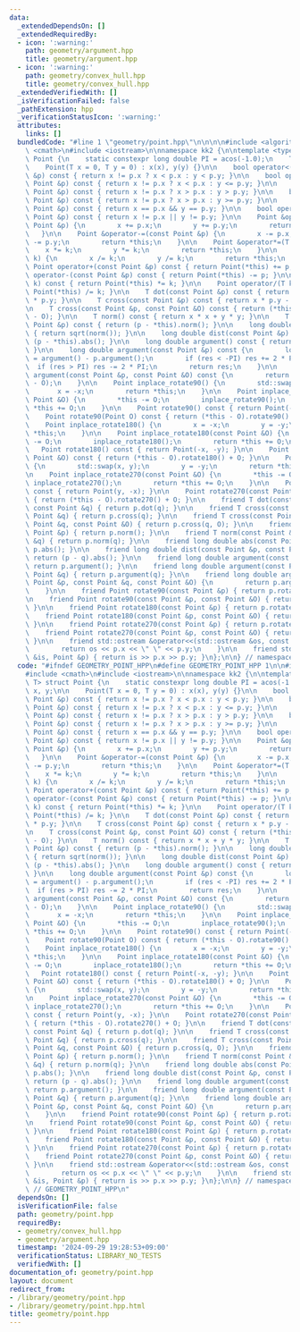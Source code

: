 ```yaml
---
data:
  _extendedDependsOn: []
  _extendedRequiredBy:
  - icon: ':warning:'
    path: geometry/argument.hpp
    title: geometry/argument.hpp
  - icon: ':warning:'
    path: geometry/convex_hull.hpp
    title: geometry/convex_hull.hpp
  _extendedVerifiedWith: []
  _isVerificationFailed: false
  _pathExtension: hpp
  _verificationStatusIcon: ':warning:'
  attributes:
    links: []
  bundledCode: "#line 1 \"geometry/point.hpp\"\n\n\n\n#include <algorithm>\n#include\
    \ <cmath>\n#include <iostream>\n\nnamespace kk2 {\n\ntemplate <typename T> struct\
    \ Point {\n    static constexpr long double PI = acos(-1.0);\n    T x, y;\n\n\
    \    Point(T x = 0, T y = 0) : x(x), y(y) {}\n\n    bool operator<(const Point\
    \ &p) const { return x != p.x ? x < p.x : y < p.y; }\n\n    bool operator<=(const\
    \ Point &p) const { return x != p.x ? x < p.x : y <= p.y; }\n\n    bool operator>(const\
    \ Point &p) const { return x != p.x ? x > p.x : y > p.y; }\n\n    bool operator>=(const\
    \ Point &p) const { return x != p.x ? x > p.x : y >= p.y; }\n\n    bool operator==(const\
    \ Point &p) const { return x == p.x && y == p.y; }\n\n    bool operator!=(const\
    \ Point &p) const { return x != p.x || y != p.y; }\n\n    Point &operator+=(const\
    \ Point &p) {\n        x += p.x;\n        y += p.y;\n        return *this;\n \
    \   }\n\n    Point &operator-=(const Point &p) {\n        x -= p.x;\n        y\
    \ -= p.y;\n        return *this;\n    }\n\n    Point &operator*=(T k) {\n    \
    \    x *= k;\n        y *= k;\n        return *this;\n    }\n\n    Point &operator/=(T\
    \ k) {\n        x /= k;\n        y /= k;\n        return *this;\n    }\n\n   \
    \ Point operator+(const Point &p) const { return Point(*this) += p; }\n\n    Point\
    \ operator-(const Point &p) const { return Point(*this) -= p; }\n\n    Point operator*(T\
    \ k) const { return Point(*this) *= k; }\n\n    Point operator/(T k) const { return\
    \ Point(*this) /= k; }\n\n    T dot(const Point &p) const { return x * p.x + y\
    \ * p.y; }\n\n    T cross(const Point &p) const { return x * p.y - y * p.x; }\n\
    \n    T cross(const Point &p, const Point &O) const { return (*this - O).cross(p\
    \ - O); }\n\n    T norm() const { return x * x + y * y; }\n\n    T norm(const\
    \ Point &p) const { return (p - *this).norm(); }\n\n    long double abs() const\
    \ { return sqrt(norm()); }\n\n    long double dist(const Point &p) const { return\
    \ (p - *this).abs(); }\n\n    long double argument() const { return atan2(y, x);\
    \ }\n\n    long double argument(const Point &p) const {\n        long double res\
    \ = argument() - p.argument();\n        if (res < -PI) res += 2 * PI;\n      \
    \  if (res > PI) res -= 2 * PI;\n        return res;\n    }\n\n    long double\
    \ argument(const Point &p, const Point &O) const {\n        return (*this - O).argument(p\
    \ - O);\n    }\n\n    Point inplace_rotate90() {\n        std::swap(x, y);\n \
    \       x = -x;\n        return *this;\n    }\n\n    Point inplace_rotate90(const\
    \ Point &O) {\n        *this -= O;\n        inplace_rotate90();\n        return\
    \ *this += O;\n    }\n\n    Point rotate90() const { return Point(-y, x); }\n\n\
    \    Point rotate90(Point O) const { return (*this - O).rotate90() + O; }\n\n\
    \    Point inplace_rotate180() {\n        x = -x;\n        y = -y;\n        return\
    \ *this;\n    }\n\n    Point inplace_rotate180(const Point &O) {\n        *this\
    \ -= O;\n        inplace_rotate180();\n        return *this += O;\n    }\n\n \
    \   Point rotate180() const { return Point(-x, -y); }\n\n    Point rotate180(const\
    \ Point &O) const { return (*this - O).rotate180() + O; }\n\n    Point inplace_rotate270()\
    \ {\n        std::swap(x, y);\n        y = -y;\n        return *this;\n    }\n\
    \n    Point inplace_rotate270(const Point &O) {\n        *this -= O;\n       \
    \ inplace_rotate270();\n        return *this += O;\n    }\n\n    Point rotate270()\
    \ const { return Point(y, -x); }\n\n    Point rotate270(const Point &O) const\
    \ { return (*this - O).rotate270() + O; }\n\n    friend T dot(const Point &p,\
    \ const Point &q) { return p.dot(q); }\n\n    friend T cross(const Point &p, const\
    \ Point &q) { return p.cross(q); }\n\n    friend T cross(const Point &p, const\
    \ Point &q, const Point &O) { return p.cross(q, O); }\n\n    friend T norm(const\
    \ Point &p) { return p.norm(); }\n\n    friend T norm(const Point &p, const Point\
    \ &q) { return p.norm(q); }\n\n    friend long double abs(const Point &p) { return\
    \ p.abs(); }\n\n    friend long double dist(const Point &p, const Point &q) {\
    \ return (p - q).abs(); }\n\n    friend long double argument(const Point &p) {\
    \ return p.argument(); }\n\n    friend long double argument(const Point &p, const\
    \ Point &q) { return p.argument(q); }\n\n    friend long double argument(const\
    \ Point &p, const Point &q, const Point &O) {\n        return p.argument(q, O);\n\
    \    }\n\n    friend Point rotate90(const Point &p) { return p.rotate90(); }\n\
    \n    friend Point rotate90(const Point &p, const Point &O) { return p.rotate90(O);\
    \ }\n\n    friend Point rotate180(const Point &p) { return p.rotate180(); }\n\n\
    \    friend Point rotate180(const Point &p, const Point &O) { return p.rotate180(O);\
    \ }\n\n    friend Point rotate270(const Point &p) { return p.rotate270(); }\n\n\
    \    friend Point rotate270(const Point &p, const Point &O) { return p.rotate270(O);\
    \ }\n\n    friend std::ostream &operator<<(std::ostream &os, const Point &p) {\n\
    \        return os << p.x << \" \" << p.y;\n    }\n\n    friend std::istream &operator>>(std::istream\
    \ &is, Point &p) { return is >> p.x >> p.y; }\n};\n\n} // namespace kk2\n\n\n"
  code: "#ifndef GEOMETRY_POINT_HPP\n#define GEOMETRY_POINT_HPP 1\n\n#include <algorithm>\n\
    #include <cmath>\n#include <iostream>\n\nnamespace kk2 {\n\ntemplate <typename\
    \ T> struct Point {\n    static constexpr long double PI = acos(-1.0);\n    T\
    \ x, y;\n\n    Point(T x = 0, T y = 0) : x(x), y(y) {}\n\n    bool operator<(const\
    \ Point &p) const { return x != p.x ? x < p.x : y < p.y; }\n\n    bool operator<=(const\
    \ Point &p) const { return x != p.x ? x < p.x : y <= p.y; }\n\n    bool operator>(const\
    \ Point &p) const { return x != p.x ? x > p.x : y > p.y; }\n\n    bool operator>=(const\
    \ Point &p) const { return x != p.x ? x > p.x : y >= p.y; }\n\n    bool operator==(const\
    \ Point &p) const { return x == p.x && y == p.y; }\n\n    bool operator!=(const\
    \ Point &p) const { return x != p.x || y != p.y; }\n\n    Point &operator+=(const\
    \ Point &p) {\n        x += p.x;\n        y += p.y;\n        return *this;\n \
    \   }\n\n    Point &operator-=(const Point &p) {\n        x -= p.x;\n        y\
    \ -= p.y;\n        return *this;\n    }\n\n    Point &operator*=(T k) {\n    \
    \    x *= k;\n        y *= k;\n        return *this;\n    }\n\n    Point &operator/=(T\
    \ k) {\n        x /= k;\n        y /= k;\n        return *this;\n    }\n\n   \
    \ Point operator+(const Point &p) const { return Point(*this) += p; }\n\n    Point\
    \ operator-(const Point &p) const { return Point(*this) -= p; }\n\n    Point operator*(T\
    \ k) const { return Point(*this) *= k; }\n\n    Point operator/(T k) const { return\
    \ Point(*this) /= k; }\n\n    T dot(const Point &p) const { return x * p.x + y\
    \ * p.y; }\n\n    T cross(const Point &p) const { return x * p.y - y * p.x; }\n\
    \n    T cross(const Point &p, const Point &O) const { return (*this - O).cross(p\
    \ - O); }\n\n    T norm() const { return x * x + y * y; }\n\n    T norm(const\
    \ Point &p) const { return (p - *this).norm(); }\n\n    long double abs() const\
    \ { return sqrt(norm()); }\n\n    long double dist(const Point &p) const { return\
    \ (p - *this).abs(); }\n\n    long double argument() const { return atan2(y, x);\
    \ }\n\n    long double argument(const Point &p) const {\n        long double res\
    \ = argument() - p.argument();\n        if (res < -PI) res += 2 * PI;\n      \
    \  if (res > PI) res -= 2 * PI;\n        return res;\n    }\n\n    long double\
    \ argument(const Point &p, const Point &O) const {\n        return (*this - O).argument(p\
    \ - O);\n    }\n\n    Point inplace_rotate90() {\n        std::swap(x, y);\n \
    \       x = -x;\n        return *this;\n    }\n\n    Point inplace_rotate90(const\
    \ Point &O) {\n        *this -= O;\n        inplace_rotate90();\n        return\
    \ *this += O;\n    }\n\n    Point rotate90() const { return Point(-y, x); }\n\n\
    \    Point rotate90(Point O) const { return (*this - O).rotate90() + O; }\n\n\
    \    Point inplace_rotate180() {\n        x = -x;\n        y = -y;\n        return\
    \ *this;\n    }\n\n    Point inplace_rotate180(const Point &O) {\n        *this\
    \ -= O;\n        inplace_rotate180();\n        return *this += O;\n    }\n\n \
    \   Point rotate180() const { return Point(-x, -y); }\n\n    Point rotate180(const\
    \ Point &O) const { return (*this - O).rotate180() + O; }\n\n    Point inplace_rotate270()\
    \ {\n        std::swap(x, y);\n        y = -y;\n        return *this;\n    }\n\
    \n    Point inplace_rotate270(const Point &O) {\n        *this -= O;\n       \
    \ inplace_rotate270();\n        return *this += O;\n    }\n\n    Point rotate270()\
    \ const { return Point(y, -x); }\n\n    Point rotate270(const Point &O) const\
    \ { return (*this - O).rotate270() + O; }\n\n    friend T dot(const Point &p,\
    \ const Point &q) { return p.dot(q); }\n\n    friend T cross(const Point &p, const\
    \ Point &q) { return p.cross(q); }\n\n    friend T cross(const Point &p, const\
    \ Point &q, const Point &O) { return p.cross(q, O); }\n\n    friend T norm(const\
    \ Point &p) { return p.norm(); }\n\n    friend T norm(const Point &p, const Point\
    \ &q) { return p.norm(q); }\n\n    friend long double abs(const Point &p) { return\
    \ p.abs(); }\n\n    friend long double dist(const Point &p, const Point &q) {\
    \ return (p - q).abs(); }\n\n    friend long double argument(const Point &p) {\
    \ return p.argument(); }\n\n    friend long double argument(const Point &p, const\
    \ Point &q) { return p.argument(q); }\n\n    friend long double argument(const\
    \ Point &p, const Point &q, const Point &O) {\n        return p.argument(q, O);\n\
    \    }\n\n    friend Point rotate90(const Point &p) { return p.rotate90(); }\n\
    \n    friend Point rotate90(const Point &p, const Point &O) { return p.rotate90(O);\
    \ }\n\n    friend Point rotate180(const Point &p) { return p.rotate180(); }\n\n\
    \    friend Point rotate180(const Point &p, const Point &O) { return p.rotate180(O);\
    \ }\n\n    friend Point rotate270(const Point &p) { return p.rotate270(); }\n\n\
    \    friend Point rotate270(const Point &p, const Point &O) { return p.rotate270(O);\
    \ }\n\n    friend std::ostream &operator<<(std::ostream &os, const Point &p) {\n\
    \        return os << p.x << \" \" << p.y;\n    }\n\n    friend std::istream &operator>>(std::istream\
    \ &is, Point &p) { return is >> p.x >> p.y; }\n};\n\n} // namespace kk2\n\n#endif\
    \ // GEOMETRY_POINT_HPP\n"
  dependsOn: []
  isVerificationFile: false
  path: geometry/point.hpp
  requiredBy:
  - geometry/convex_hull.hpp
  - geometry/argument.hpp
  timestamp: '2024-09-29 19:28:53+09:00'
  verificationStatus: LIBRARY_NO_TESTS
  verifiedWith: []
documentation_of: geometry/point.hpp
layout: document
redirect_from:
- /library/geometry/point.hpp
- /library/geometry/point.hpp.html
title: geometry/point.hpp
---
```

